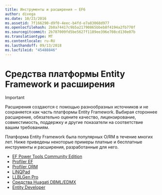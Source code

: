 ```yaml
---
title: Инструменты и расширения — EF6
author: divega
ms.date: 10/23/2016
ms.assetid: 7f166290-d9f0-4eec-b4fd-e7a83068d977
ms.openlocfilehash: 2b0a74417c9b5a21790865bbeb8f4194a2fb770f
ms.sourcegitcommit: 2b787009fd5be5627f1189ee396e708cd130e07b
ms.translationtype: MT
ms.contentlocale: ru-RU
ms.lasthandoff: 09/13/2018
ms.locfileid: "45488846"
---
```

# <a name="entity-framework-tools--extensions"></a>Средства платформы Entity Framework и расширения
> [!IMPORTANT]  
> Расширения создаются с помощью разнообразных источников и не сохраняется как часть платформы Entity Framework. Выбирая стороннее расширение, обязательно оцените качество, лицензирование, совместимость, поддержку и другие показатели на соответствие вашим требованиям.

Платформа Entity Framework была популярных O/RM в течение многих лет. Ниже приведены некоторые примеры платные и бесплатные инструменты и расширения, разработанные для него.    

- [EF Power Tools Community Edition](https://marketplace.visualstudio.com/items?itemName=ErikEJ.EntityFramework6PowerToolsCommunityEdition)
- [Profiler EF](https://efprof.com)  
- [Profiler ORM](https://www.ormprofiler.com)  
- [LINQPad](https://www.linqpad.net)  
- [LLBLGen Pro](https://www.llblgen.com)  
- [Средства Huagati DBML/EDMX](https://www.huagati.com/dbmltools)  
- [Entity Developer](https://www.devart.com/entitydeveloper)  

